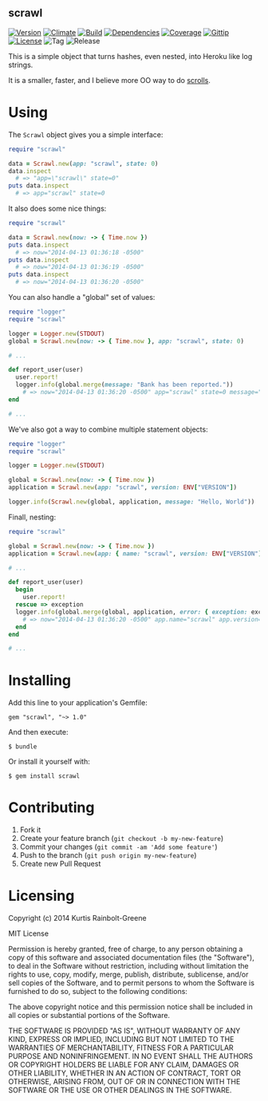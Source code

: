 scrawl
--------

[![Version](http://img.shields.io/gem/v/scrawl.gem.svg)](https://rubygems.org/gems/scrawl)
[![Climate](http://img.shields.io/codeclimate/github/krainboltgreene/scrawl.gem.svg)](https://codeclimate.com/github/krainboltgreene/scrawl.gem)
[![Build](http://img.shields.io/travis/krainboltgreene/scrawl.gem.svg)](https://travis-ci.org/krainboltgreene/scrawl.gem)
[![Dependencies](http://img.shields.io/gemnasium/krainboltgreene/scrawl.svg)](https://gemnasium.com/krainboltgreene/scrawl)
[![Coverage](http://img.shields.io/codeclimate/coverage/github/krainboltgreene/scrawl.gem.svg)](https://codeclimate.com/github/krainboltgreene/scrawl.gem)
[![Gittip](http://img.shields.io/gittip/krainboltgreene.png)](https://www.gittip.com/krainboltgreene/)
[![License](http://img.shields.io/license/MIT.png?color=green)](http://opensource.org/licenses/MIT)
![Tag](http://img.shields.io/github/tag/krainboltgreene/scrawl.gem.svg)
![Release](http://img.shields.io/github/release/krainboltgreene/scrawl.gem.svg)

This is a simple object that turns hashes, even nested, into Heroku like log strings.

It is a smaller, faster, and I believe more OO way to do [scrolls](https://github.com/asenchi/scrolls).


Using
=====

The `Scrawl` object gives you a simple interface:

``` ruby
require "scrawl"

data = Scrawl.new(app: "scrawl", state: 0)
data.inspect
  # => "app=\"scrawl\" state=0"
puts data.inspect
  # => app="scrawl" state=0
```

It also does some nice things:

``` ruby
require "scrawl"

data = Scrawl.new(now: -> { Time.now })
puts data.inspect
  # => now="2014-04-13 01:36:18 -0500"
puts data.inspect
  # => now="2014-04-13 01:36:19 -0500"
puts data.inspect
  # => now="2014-04-13 01:36:20 -0500"
```

You can also handle a "global" set of values:

``` ruby
require "logger"
require "scrawl"

logger = Logger.new(STDOUT)
global = Scrawl.new(now: -> { Time.now }, app: "scrawl", state: 0)

# ...

def report_user(user)
  user.report!
  logger.info(global.merge(message: "Bank has been reported."))
    # => now="2014-04-13 01:36:20 -0500" app="scrawl" state=0 message="Bank has been reported."
end

# ...
```

We've also got a way to combine multiple statement objects:

``` ruby
require "logger"
require "scrawl"

logger = Logger.new(STDOUT)

global = Scrawl.new(now: -> { Time.now })
application = Scrawl.new(app: "scrawl", version: ENV["VERSION"])

logger.info(Scrawl.new(global, application, message: "Hello, World"))
```

Finall, nesting:

``` ruby
require "scrawl"

global = Scrawl.new(now: -> { Time.now })
application = Scrawl.new(app: { name: "scrawl", version: ENV["VERSION"] })

# ...

def report_user(user)
  begin
    user.report!
  rescue => exception
  logger.info(global.merge(global, application, error: { exception: exception, message: "Bank wasnt been reported." }))
    # => now="2014-04-13 01:36:20 -0500" app.name="scrawl" app.version=0 error.exception=... error.message="Bank has been reported."
  end
end

# ...
```


Installing
==========

Add this line to your application's Gemfile:

    gem "scrawl", "~> 1.0"

And then execute:

    $ bundle

Or install it yourself with:

    $ gem install scrawl


Contributing
============

  1. Fork it
  2. Create your feature branch (`git checkout -b my-new-feature`)
  3. Commit your changes (`git commit -am 'Add some feature'`)
  4. Push to the branch (`git push origin my-new-feature`)
  5. Create new Pull Request


Licensing
=========

Copyright (c) 2014 Kurtis Rainbolt-Greene

MIT License

Permission is hereby granted, free of charge, to any person obtaining
a copy of this software and associated documentation files (the
"Software"), to deal in the Software without restriction, including
without limitation the rights to use, copy, modify, merge, publish,
distribute, sublicense, and/or sell copies of the Software, and to
permit persons to whom the Software is furnished to do so, subject to
the following conditions:

The above copyright notice and this permission notice shall be
included in all copies or substantial portions of the Software.

THE SOFTWARE IS PROVIDED "AS IS", WITHOUT WARRANTY OF ANY KIND,
EXPRESS OR IMPLIED, INCLUDING BUT NOT LIMITED TO THE WARRANTIES OF
MERCHANTABILITY, FITNESS FOR A PARTICULAR PURPOSE AND
NONINFRINGEMENT. IN NO EVENT SHALL THE AUTHORS OR COPYRIGHT HOLDERS BE
LIABLE FOR ANY CLAIM, DAMAGES OR OTHER LIABILITY, WHETHER IN AN ACTION
OF CONTRACT, TORT OR OTHERWISE, ARISING FROM, OUT OF OR IN CONNECTION
WITH THE SOFTWARE OR THE USE OR OTHER DEALINGS IN THE SOFTWARE.
